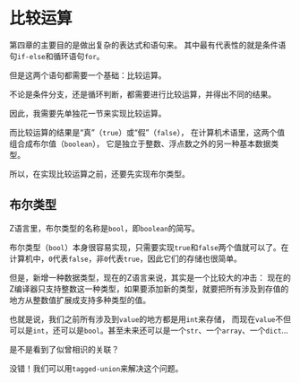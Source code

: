 # 比较运算

第四章的主要目的是做出复杂的表达式和语句来。
其中最有代表性的就是条件语句`if-else`和循环语句`for`。

但是这两个语句都需要一个基础：比较运算。

不论是条件分支，还是循环判断，都需要进行比较运算，并得出不同的结果。

因此，我需要先单独花一节来实现比较运算。

而比较运算的结果是“真”（`true`）或“假”（`false`），
在计算机术语里，这两个值组合成布尔值（`boolean`），
它是独立于整数、浮点数之外的另一种基本数据类型。

所以，在实现比较运算之前，还要先实现布尔类型。

## 布尔类型

Z语言里，布尔类型的名称是`bool`，即`boolean`的简写。

布尔类型（`bool`）本身很容易实现，只需要实现`true`和`false`两个值就可以了。在计算机中，`0`代表`false`，非`0`代表`true`，因此它们的存储也很简单。

但是，新增一种数据类型，现在的Z语言来说，其实是一个比较大的冲击：
现在的Z编译器只支持整数这一种类型，如果要添加新的类型，就要把所有涉及到存值的地方从整数值扩展成支持多种类型的值。

也就是说，我们之前所有涉及到`value`的地方都是用`int`来存储，
而现在`value`不但可以是`int`，还可以是`bool`。甚至未来还可以是一个`str`、一个`array`、一个`dict`...

是不是看到了似曾相识的关联？

没错！我们可以用`tagged-union`来解决这个问题。

```c
```